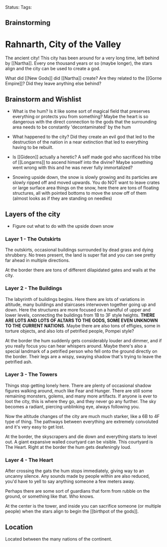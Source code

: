 Status:
Tags:

## Brainstorming



# Rahnarth, City of the Valley

The ancient city! This city has been around for a very long time, left behind by [[Nartha]]. Every one thousand years or so (maybe longer), the stars align and the city can be used to create a god.

What did [[New Gods]] did [[Nartha]] create? Are they related to the [[Gorne Empire]]? Did they leave anything else behind?

## Brainstorm and Wishlist

- What is the hum? Is it like some sort of magical field that preserves everything or protects you from something? Maybe the heart is so dangerous with the direct connection to the gods that the surrounding area needs to be constantly 'decontaminated' by the hum
- What happened to the city? Did they create an evil god that led to the destruction of the nation in a near extinction that led to everything having to be rebuilt.
- Is [[Gideon]] actually a heretic? A self made god who sacrificed his tribe of [[Longarms]] to ascend himself into the divine? Maybe something went wrong with this and he was never fully immortalized? 

- Snowing upside down, the snow is slowly growing and its particles are slowly ripped off and moved upwards. You do NOT want to leave crates or large surface area things on the snow, here there are tons of floating structures, all with pointed bottoms to move the snow off of them (almost looks as if they are standing on needles)

## Layers of the city

- Figure out what to do with the upside down snow
### Layer 1 - The Outskirts

The outskirts, occasional buildings surrounded by dead grass and dying shrubbery. No trees present, the land is super flat and you can see pretty far ahead in multiple directions. 

At the border there are tons of different dilapidated gates and walls at the city.
### Layer 2 - The Buildings

The labyrinth of buildings begins. Here there are lots of variations in altitude, many buildings and staircases interwoven together going up and down. Here the structures are more focused on a handful of upper and lower levels, connecting the buildings from 1B to 3F style heights. **THERE ARE LOTS AND LOTS OF ALTARS TO THE GODS, SOME EVEN UNKNOWN TO THE CURRENT NATIONS**. Maybe there are also tons of effigies, some in torture objects, and also lots of petrified people, Pompei style?

At the border the hum suddenly gets considerably louder and dimmer, and if you really focus you can hear whispers around. Maybe there's also a special landmark of a petrified person who fell onto the ground directly on the border. Their legs are a wispy, swaying shadow that's trying to leave the petrified ash.
### Layer 3 - The Towers

Things stop getting lonely here. There are plenty of occasional shadow figures walking around, much like Fear and Hunger. There are still some remaining monsters, golems, and many more artifacts. If anyone is ever to loot the city, this is where they go, and they never go any further. The sky becomes a radiant, piercing unblinking eye, always following you.

Now the altitude changes of the city are much much starker, like a 6B to 4F type of thing. The pathways between everything are extremely convoluted and it's very easy to get lost.

At the border, the skyscrapers and die down and everything starts to level out. A giant expansive walled courtyard can be visible. This courtyard is The Heart. Right at the border the hum gets deafeningly loud.
### Layer 4 - The Heart

After crossing the gats the hum stops immediately, giving way to an uncanny silence. Any sounds made by people within are also reduced, you'd have to yell to say anything someone a few meters away.

Perhaps there are some sort of guardians that form from rubble on the ground, or something like that. Who knows.

At the center is the tower, and inside you can sacrifice someone (or multiple people) when the stars align to begin the [[birthpot of the gods]].
## Location

Located between the many nations of the continent. 
